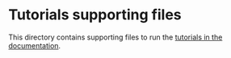 # Tutorials supporting files

This directory contains supporting files to run the [tutorials in the documentation](https://soopervisor.readthedocs.io).
